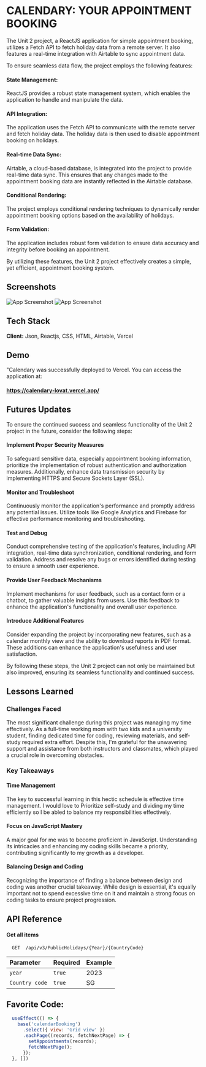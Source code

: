
# CALENDARY: YOUR APPOINTMENT BOOKING

The Unit 2 project, a ReactJS application for simple appointment booking, utilizes a Fetch API to fetch holiday data from a remote server. It also features a real-time integration with Airtable to sync appointment data.

To ensure seamless data flow, the project employs the following features:

#### State Management: 
ReactJS provides a robust state management system, which enables the application to handle and manipulate the data.

#### API Integration: 
The application uses the Fetch API to communicate with the remote server and fetch holiday data. The holiday data is then used to disable appointment booking on holidays.

#### Real-time Data Sync:
Airtable, a cloud-based database, is integrated into the project to provide real-time data sync. This ensures that any changes made to the appointment booking data are instantly reflected in the Airtable database.

#### Conditional Rendering:
The project employs conditional rendering techniques to dynamically render appointment booking options based on the availability of holidays.

#### Form Validation: 
The application includes robust form validation to ensure data accuracy and integrity before booking an appointment.

By utilizing these features, the Unit 2 project effectively creates a simple, yet efficient, appointment booking system.



## Screenshots

![App Screenshot](https://i.imgur.com/Rwne54L.png)
![App Screenshot](https://i.imgur.com/dMKLSlf.png)

## Tech Stack

**Client:**  Json, Reactjs, CSS, HTML, Airtable, Vercel



## Demo


"Calendary was successfully deployed to Vercel.
You can access the application at:

####  https://calendary-lovat.vercel.app/


## Futures Updates

To ensure the continued success and seamless functionality of the Unit 2 project in the future, consider the following steps:

#### Implement Proper Security Measures
To safeguard sensitive data, especially appointment booking information, prioritize the implementation of robust authentication and authorization measures. Additionally, enhance data transmission security by implementing HTTPS and Secure Sockets Layer (SSL).

#### Monitor and Troubleshoot
Continuously monitor the application's performance and promptly address any potential issues. Utilize tools like Google Analytics and Firebase for effective performance monitoring and troubleshooting.

#### Test and Debug
Conduct comprehensive testing of the application's features, including API integration, real-time data synchronization, conditional rendering, and form validation. Address and resolve any bugs or errors identified during testing to ensure a smooth user experience.

#### Provide User Feedback Mechanisms
Implement mechanisms for user feedback, such as a contact form or a chatbot, to gather valuable insights from users. Use this feedback to enhance the application's functionality and overall user experience.

#### Introduce Additional Features
Consider expanding the project by incorporating new features, such as a calendar monthly view and the ability to download reports in PDF format. These additions can enhance the application's usefulness and user satisfaction.

By following these steps, the Unit 2 project can not only be maintained but also improved, ensuring its seamless functionality and continued success.
## Lessons Learned

### Challenges Faced
The most significant challenge during this project was managing my time effectively. As a full-time working mom with two kids and a university student, finding dedicated time for coding, reviewing materials, and self-study required extra effort. Despite this, I'm grateful for the unwavering support and assistance from both instructors and classmates, which played a crucial role in overcoming obstacles.

### Key Takeaways

#### Time Management
The key to successful learning in this hectic schedule is effective time management. I would love to Prioritize self-study and dividing my time efficiently so I be abled to balance my responsibilities effectively.

#### Focus on JavaScript Mastery
A major goal for me was to become proficient in JavaScript. Understanding its intricacies and enhancing my coding skills became a priority, contributing significantly to my growth as a developer.

#### Balancing Design and Coding
Recognizing the importance of finding a balance between design and coding was another crucial takeaway. While design is essential, it's equally important not to spend excessive time on it and maintain a strong focus on coding tasks to ensure project progression.
## API Reference

#### Get all items

```http
  GET  /api/v3/PublicHolidays/{Year}/{CountryCode}
```

| Parameter | Required     | Example             |
| :-------- | :-------     | :------------------------- |
| `year`     | `true`      | 2023 |
| `Country code` | `true`  | SG |


## Favorite Code:

```javascript
  useEffect(() => {
    base('calendarBooking')
      .select({ view: 'Grid view' })
      .eachPage((records, fetchNextPage) => {
        setAppointments(records);
        fetchNextPage();
      });
  }, [])
```

